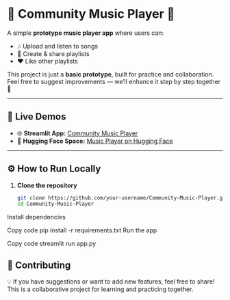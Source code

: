 # 🎵 Community Music Player 🎵

A simple **prototype music player app** where users can:  
- 🎶 Upload and listen to songs  
- 📂 Create & share playlists  
- ❤️ Like other playlists  

This project is just a **basic prototype**, built for practice and collaboration.  
Feel free to suggest improvements — we’ll enhance it step by step together 🚀  

---

## 🚀 Live Demos  

- 🌐 **Streamlit App:** [Community Music Player](https://community-music-player.streamlit.app/)  
- 🤗 **Hugging Face Space:** [Music Player on Hugging Face](https://huggingface.co/spaces/Hamid-ai-1/Music_Player)  

---

## ⚙️ How to Run Locally  

1. **Clone the repository**  
   ```bash
   git clone https://github.com/your-username/Community-Music-Player.git
   cd Community-Music-Player
Install dependencies


Copy code
pip install -r requirements.txt
Run the app

Copy code
streamlit run app.py

## 🤝 Contributing
💡 If you have suggestions or want to add new features, feel free to share!
This is a collaborative project for learning and practicing together.
